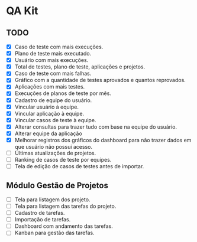 # QA Kit
## TODO
 - [X] Caso de teste com mais execuções.
 - [X] Plano de teste mais executado.
 - [X] Usuário com mais execuções.
 - [X] Total de testes, plano de teste, aplicações e projetos.
 - [X] Caso de teste com mais falhas.
 - [X] Gráfico com a quantidade de testes aprovados e quantos reprovados.
 - [X] Aplicações com mais testes.
 - [X] Execuções de planos de teste por mês.
 - [X] Cadastro de equipe do usuário.
 - [X] Vincular usuário à equipe.
 - [X] Vincular aplicação à equipe.
 - [X] Vincular casos de teste à equipe.
 - [X] Alterar consultas para trazer tudo com base na equipe do usuário.
 - [X] Alterar equipe da aplicação
 - [X] Melhorar registros dos gráficos do dashboard para não trazer dados em que usuário não possui acesso.
 - [ ] Últimas atualizações de projetos.
 - [ ] Ranking de casos de teste por equipes.
 - [ ] Tela de edição de casos de testes antes de importar.
## Módulo Gestão de Projetos
 - [ ] Tela para listagem dos projeto.
 - [ ] Tela para listagem das tarefas do projeto.
 - [ ] Cadastro de tarefas.
 - [ ] Importação de tarefas.
 - [ ] Dashboard com andamento das tarefas.
 - [ ] Kanban para gestão das tarefas.
